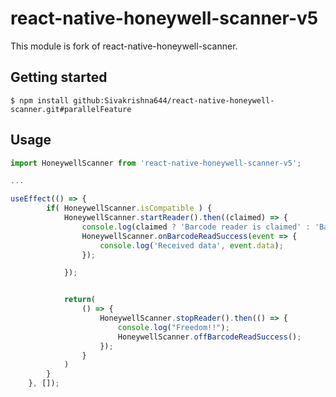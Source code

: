 # react-native-honeywell-scanner-v5

This module is fork of react-native-honeywell-scanner.

## Getting started

`$ npm install github:Sivakrishna644/react-native-honeywell-scanner.git#parallelFeature`

## Usage

```javascript
import HoneywellScanner from 'react-native-honeywell-scanner-v5';

...

useEffect(() => {
        if( HoneywellScanner.isCompatible ) {
            HoneywellScanner.startReader().then((claimed) => {
                console.log(claimed ? 'Barcode reader is claimed' : 'Barcode reader is busy');
                HoneywellScanner.onBarcodeReadSuccess(event => {
                    console.log('Received data', event.data);
                });

            });


            return(
                () => {
                    HoneywellScanner.stopReader().then(() => {
                        console.log("Freedom!!");
                        HoneywellScanner.offBarcodeReadSuccess();
                    });
                }
            )
        }
    }, []);
```
